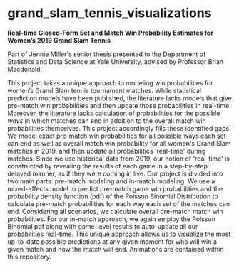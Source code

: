 # grand_slam_tennis_visualizations
**Real-time Closed-Form Set and Match Win Probability Estimates  for Women’s 2019 Grand Slam Tennis**

Part of Jennie Miller's senior thesis presented to the Department of Statistics and Data Science at Yale University, advised by Professor Brian Macdonald. 

This project takes a unique approach to modeling win probabilities for women’s Grand Slam tennis tournament matches. While statistical prediction models have been published, the literature lacks models that give pre-match win probabilities and then update those probabilities in real-time. Moreover, the literature lacks calculation of probabilities for the possible *ways* in which matches can end in addition to the overall match win probabilities themselves. This project accordingly fills these identified gaps. We model exact pre-match win probabilities for all possible ways each set can end as well as overall match win probability for all women's Grand Slam matches in 2019, and then update all probabilities 'real-time' during matches. Since we use historical data from 2019, our notion of 'real-time' is constructed by revealing the results of each game in a step-by-step delayed manner, as if they were coming in live. Our project is divided into two main parts: pre-match modeling and in-match modeling. We use a mixed-effects model to predict pre-match game win probabilities and the probability density function (pdf) of the Poisson Binomial Distribution to calculate pre-match probabilities for each way each set of the matches can end. Considering all scenarios, we calculate overall pre-match match win probabilities. For our in-match approach, we again employ the Poisson Binomial pdf along with game-level results to auto-update all our probabilities real-time. This unique approach allows us to visualize the most up-to-date possible predictions at any given moment for who will win a given match and how the match will end. Animations are contained within this repository. 
